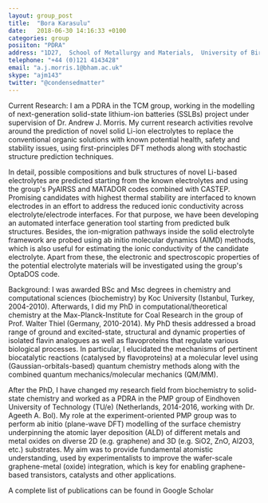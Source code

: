 ```yaml
---
layout: group_post
title:  "Bora Karasulu"
date:   2018-06-30 14:16:33 +0100
categories: group
posiiton: "PDRA"
address: "1D27,  School of Metallurgy and Materials,  University of Birmingham  Edgbaston  Birmingham  B15 2TT  UK" 
telephone: "+44 (0)121 4143428"
email: "a.j.morris.1@bham.ac.uk"
skype: "ajm143"
twitter: "@condensedmatter"
---
```



Current Research: I am a PDRA in the TCM group, working in the modelling of next-generation solid-state lithium-ion batteries (SSLBs) project under supervision of Dr. Andrew J. Morris. My current research activities revolve around the prediction of novel solid Li-ion electrolytes to replace the conventional organic solutions with known potential health, safety and stability issues, using first-principles DFT methods along with stochastic structure prediction techniques.

In detail, possible compositions and bulk structures of novel Li-based electrolytes are predicted starting from the known electrolytes and using the group's PyAIRSS and MATADOR codes combined with CASTEP. Promising candidates with highest thermal stability are interfaced to known electrodes in an effort to address the reduced ionic conductivity across electrolyte/electrode interfaces. For that purpose, we have been developing an automated interface generation tool starting from predicted bulk structures. Besides, the ion-migration pathways inside the solid electrolyte framework are probed using ab initio molecular dynamics (AIMD) methods, which is also useful for estimating the ionic conductivity of the candidate electrolyte. Apart from these, the electronic and spectroscopic properties of the potential electrolyte materials will be investigated using the group's OptaDOS code.

Background: I was awarded BSc and Msc degrees in chemistry and computational sciences (biochemistry) by Koc University (Istanbul, Turkey, 2004-2010). Afterwards, I did my PhD in computational/theoretical chemistry at the Max-Planck-Institute for Coal Research in the group of Prof. Walter Thiel (Germany, 2010-2014). My PhD thesis addressed a broad range of ground and excited-state, structural and dynamic properties of isolated flavin analogues as well as flavoproteins that regulate various biological processes. In particular, I elucidated the mechanisms of pertinent biocatalytic reactions (catalysed by flavoproteins) at a molecular level using (Gaussian-orbitals-based) quantum chemistry methods along with the combined quantum mechanics/molecular mechanics (QM/MM).

After the PhD, I have changed my research field from biochemistry to solid-state chemistry and worked as a PDRA in the PMP group of Eindhoven University of Technology (TU/e) (Netherlands, 2014-2016, working with Dr. Ageeth A. Bol). My role at the experiment-oriented PMP group was to perform ab initio (plane-wave DFT) modelling of the surface chemistry underpinning the atomic layer deposition (ALD) of different metals and metal oxides on diverse 2D (e.g. graphene) and 3D (e.g. SiO2, ZnO, Al2O3, etc.) substrates. My aim was to provide fundamental atomistic understanding, used by experimentalists to improve the wafer-scale graphene-metal (oxide) integration, which is key for enabling graphene-based transistors, catalysts and other applications.

A complete list of publications can be found in Google Scholar
